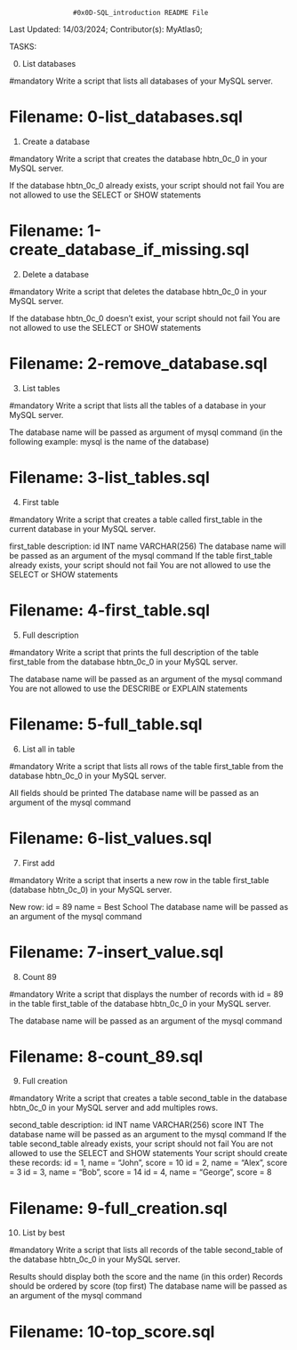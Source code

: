 					#0x0D-SQL_introduction README File



Last Updated: 14/03/2024;
Contributor(s): MyAtlas0;


TASKS:

0. List databases

#mandatory
Write a script that lists all databases of your MySQL server.

# Filename: 0-list_databases.sql


1. Create a database

#mandatory
Write a script that creates the database hbtn_0c_0 in your MySQL server.

If the database hbtn_0c_0 already exists, your script should not fail
You are not allowed to use the SELECT or SHOW statements

# Filename: 1-create_database_if_missing.sql



2. Delete a database

#mandatory
Write a script that deletes the database hbtn_0c_0 in your MySQL server.

If the database hbtn_0c_0 doesn’t exist, your script should not fail
You are not allowed to use the SELECT or SHOW statements

# Filename: 2-remove_database.sql


3. List tables

#mandatory
Write a script that lists all the tables of a database in your MySQL server.

The database name will be passed as argument of mysql command (in the following example: mysql is the name of the database)

# Filename: 3-list_tables.sql



4. First table

#mandatory
Write a script that creates a table called first_table in the current database in your MySQL server.

first_table description:
id INT
name VARCHAR(256)
The database name will be passed as an argument of the mysql command
If the table first_table already exists, your script should not fail
You are not allowed to use the SELECT or SHOW statements

# Filename: 4-first_table.sql


5. Full description

#mandatory
Write a script that prints the full description of the table first_table from the database hbtn_0c_0 in your MySQL server.

The database name will be passed as an argument of the mysql command
You are not allowed to use the DESCRIBE or EXPLAIN statements

# Filename: 5-full_table.sql



6. List all in table

#mandatory
Write a script that lists all rows of the table first_table from the database hbtn_0c_0 in your MySQL server.

All fields should be printed
The database name will be passed as an argument of the mysql command

# Filename: 6-list_values.sql



7. First add

#mandatory
Write a script that inserts a new row in the table first_table (database hbtn_0c_0) in your MySQL server.

New row:
id = 89
name = Best School
The database name will be passed as an argument of the mysql command

# Filename: 7-insert_value.sql



8. Count 89

#mandatory
Write a script that displays the number of records with id = 89 in the table first_table of the database hbtn_0c_0 in your MySQL server.

The database name will be passed as an argument of the mysql command

# Filename: 8-count_89.sql



9. Full creation

#mandatory
Write a script that creates a table second_table in the database hbtn_0c_0 in your MySQL server and add multiples rows.

second_table description:
id INT
name VARCHAR(256)
score INT
The database name will be passed as an argument to the mysql command
If the table second_table already exists, your script should not fail
You are not allowed to use the SELECT and SHOW statements
Your script should create these records:
id = 1, name = “John”, score = 10
id = 2, name = “Alex”, score = 3
id = 3, name = “Bob”, score = 14
id = 4, name = “George”, score = 8

# Filename: 9-full_creation.sql


10. List by best

#mandatory
Write a script that lists all records of the table second_table of the database hbtn_0c_0 in your MySQL server.

Results should display both the score and the name (in this order)
Records should be ordered by score (top first)
The database name will be passed as an argument of the mysql command

# Filename: 10-top_score.sql
